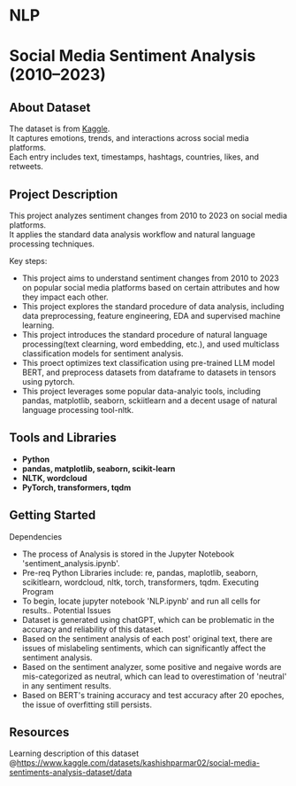 # NLP
# Social Media Sentiment Analysis (2010–2023)

## About Dataset
The dataset is from [Kaggle](https://www.kaggle.com/datasets/kashishparmar02/social-media-sentiments-analysis-dataset/data).  
It captures emotions, trends, and interactions across social media platforms.  
Each entry includes text, timestamps, hashtags, countries, likes, and retweets.  

## Project Description
This project analyzes sentiment changes from 2010 to 2023 on social media platforms.  
It applies the standard data analysis workflow and natural language processing techniques.  

Key steps:  
- This project aims to understand sentiment changes from 2010 to 2023 on popular social media platforms based on certain attributes and how they impact each other.
- This project explores the standard procedure of data analysis, including data preprocessing, feature engineering, EDA and supervised machine learning.
- This project introduces the standard procedure of natural language processing(text clearning, word embedding, etc.), and used multiclass classification models for sentiment analysis.
- This proect optimizes text classification using pre-trained LLM model BERT, and preprocess datasets from dataframe to datasets in tensors using pytorch.
- This project leverages some popular data-analyic tools, including pandas, matplotlib, seaborn, sckiitlearn and a decent usage of natural language processing tool-nltk.

## Tools and Libraries
- **Python**  
- **pandas, matplotlib, seaborn, scikit-learn**  
- **NLTK, wordcloud**  
- **PyTorch, transformers, tqdm**  

## Getting Started
Dependencies
- The process of Analysis is stored in the Jupyter Notebook 'sentiment_analysis.ipynb'.
- Pre-req Python Libraries include: re, pandas, maplotlib, seaborn, scikitlearn, wordcloud, nltk, torch, transformers, tqdm.
Executing Program
- To begin, locate jupyter notebook 'NLP.ipynb' and run all cells for results..
Potential Issues
- Dataset is generated using chatGPT, which can be problematic in the accuracy and reliability of this dataset.
- Based on the sentiment analysis of each post' original text, there are issues of mislabeling sentiments, which can significantly affect the sentiment analysis.
- Based on the sentiment analyzer, some positive and negaive words are mis-categorized as neutral, which can lead to overestimation of 'neutral' in any sentiment  results.
- Based on BERT's training accuracy and test accuracy after 20 epoches, the issue of overfitting still persists.

## Resources
Learning description of this dataset @https://www.kaggle.com/datasets/kashishparmar02/social-media-sentiments-analysis-dataset/data
